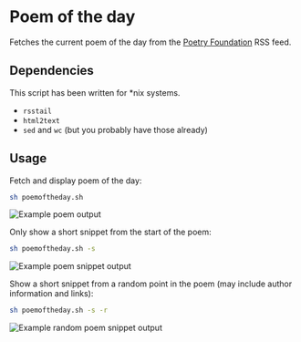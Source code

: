 # Poem of the day

Fetches the current poem of the day from the [Poetry Foundation](https://www.poetryfoundation.org/) RSS feed.

## Dependencies

This script has been written for *nix systems.

- `rsstail`
- `html2text`
- `sed` and `wc` (but you probably have those already)

## Usage

Fetch and display poem of the day:

```sh
sh poemoftheday.sh
```

![Example poem output](http://rouanw.github.io/images/poems/poem.png)

Only show a short snippet from the start of the poem:

```sh
sh poemoftheday.sh -s
```

![Example poem snippet output](http://rouanw.github.io/images/poems/snippet.png)

Show a short snippet from a random point in the poem (may include author information and links):

```sh
sh poemoftheday.sh -s -r
```

![Example random poem snippet output](http://rouanw.github.io/images/poems/random_snippet.png)
